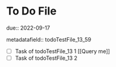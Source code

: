 # To Do File

due:: 2022-09-17

metadatafield:: todoTestFile_13\_59

- [ ] Task of todoTestFile_13 1 [[Query me]]
- [ ] Task of todoTestFile_13 2
